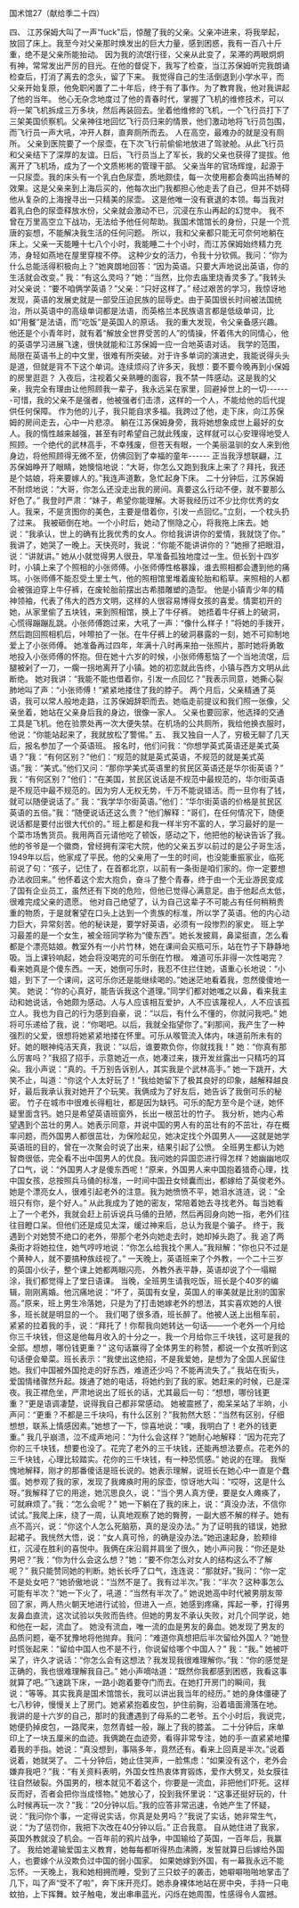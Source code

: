 国术馆27（献给季二十四）
 
 四、    江苏保姆大叫了一声“fuck”后，惊醒了我的父亲。父亲冲进来，将我举起，放回了床上。我至今对父亲那时焕发出的巨大力量，感到困惑，我有一百八十斤重，绝不是父亲所能抬动。     因为我的流氓行径，父亲从此变了，呆滞的两眼炯炯有神，常常发出严厉的目光。在他的督促下，我写了检查，当江苏保姆听完我朗诵检查后，打消了离去的念头，留了下来。     我觉得自己的生活倒退到小学水平，而父亲开始复原，他免职闲置了二十年后，终于有了事作。为了教育我，他对我讲起了他的当年。     他心无杂念地度过了他的青春时代，掌握了飞机的维修技术，可以将一架飞机拆成三万多块，然后再装回去。坐着他维修的飞机，一个飞行员打下了三架美国侦察机。父亲神往地回忆飞行员归来的情景，他们激动地将飞行员包围，而飞行员一声大吼，冲开人群，直奔厕所而去。     人在高空，最难办的就是没有厕所。    父亲到医院要了一个尿壶，在下次飞行前偷偷地放进了驾驶舱。从此飞行员和父亲结下了深厚的友谊。日后，飞行员当上了军长，我的父亲也获得了提拔。他离开了飞机场，成为了一个文质彬彬的管理干部。     父亲当年的官场辉煌，起源于一只尿壶。我的床头有一个乳白色尿壶，质地颇佳，每一次使用都会奏鸣出扬琴的效果。这是父亲来到上海后买的，他每次出门我都担心他走丢了自己，但并不妨碍他从复杂的上海搜寻出一只精美的尿壶。     这是他唯一没有衰退的本领。每当我对着乳白色的尿壶释放水份，父亲就会激动不已，沉浸在东山再起的幻觉中。     我不曾在万里高空立下战功，无法给予他任何帮助。我国术馆馆长的身份，只是一个荒唐的妄想，不能解决我生活的任何问题。     所以，我和父亲都只能无可奈何地躺在床上。父亲一天能睡十七八个小时，我能睡二十个小时，而江苏保姆始终精力充沛，身轻如燕地在屋里穿梭不停。     这种少女的活力，令我十分钦佩。我问：“你为什么总能活得积极向上？”她爽朗地回答：“因为英语。只要大声地说出英语，你的生活就会改变。”     我：“有这么灵吗？”她：“当然，比你去庙里烧香灵多了。”我转头对父亲说：“要不咱俩学英语？”父亲：“只好这样了。”     经过艰苦的学习，我惊讶地发现，英语的发展史就是一部受压迫民族的屈辱史。由于英国很长时间被法国统治，所以英语中的高级单词都是法语，而英格兰本民族语言都是低级单词，比如“用餐”是法语，而“吃饭”是英国人的原话。     我的重大发现，令父亲备感兴趣。他还是个小青年时，就有着“解放全世界受苦的人”的情操，怀着伟大的同情心，他的英语学习进展飞速，很快就能和江苏保姆一应一合地英语对话。     我学的范围，局限在英语书上的中文里，很难有所突破。对于许多单词的演进史，我能说得头头是道，但就是背不下这个单词。连续烦闷了许多天，我想：要不要今晚再到小保姆的房里逛逛？     入夜后，注视着父亲熟睡的面容，我不禁一阵感动。这是我的父亲，我完全有理由让他照顾我一辈子，我永远呆在家里，回避掉世上的一切-------可惜，我的父亲不是强者，他被强者们击溃，这样的一个人，不能给他的后代提供任何保障。     作为他的儿子，我只能自求多福。我跨过了他，走下床，向江苏保姆的房间走去，心中一片悲凉。     躺在江苏保姆身旁，我将她想象成世上最好的女人。我的惰性越来越强，甚至有时希望自己就此残废，这样就可以心安理得地受人照顾。一个绝代的武林高手，不幸残废，但苍天有眼，一个美丽温驯的女人来到他身边，将他照顾得无微不至，仿佛回到了幸福的童年------     正当我浮想联翩，江苏保姆睁开了眼睛，她懊恼地说：“大哥，你怎么又跑到我床上来了？拜托，我还是个姑娘，将来要嫁人的。”我连声道歉，急忙起身下床。     二十分钟后，江苏保姆不耐烦地说：“大哥，你怎么还没走出我的房间。真要这么行动不便，就不要那么好色了。”     我登时严肃：“妹子，希望你能理解。大哥我经历过不少比你优秀的女人。我来，不是贪图你的美色，主要是借着你，引发一点回忆。”立刻，一个枕头扔了过来。     我被砸倒在地。一个小时后，她动了恻隐之心，将我拖上床去。她说：“我承认，世上的确有比我优秀的女人。你给我讲讲你的爱情，我就饶了你。”      我讲了，她哭了一晚上。天快亮时，我说：“你能不能讲讲你的？”她擦了把眼泪，说：“讲就讲。”     她从小就觉得男人很丑，早准备孤独地度过一生。但长到十四岁时，小镇上来了个照相的小张师傅。小张师傅性格暴躁，谁去照相都会遭到他的痛骂。小张师傅不能忍受土里土气，他的照相馆里堆着废轮胎和稻草。来照相的人都会被强迫穿上牛仔裤，在废轮胎前摆出古希腊雕塑的造型。     他是小镇青少年的精神领袖，代表了伟大的西方文明，这样的人很容易博得女孩的喜爱。情窦初开的她，从家里偷了五块钱，来到照相馆，换上了牛仔裤。     她捂着牛仔裤上的破洞，心慌得蹦蹦乱跳。小张师傅跑过来，大吼了一声：“像什么样子！”将她的手拨开，然后跑回照相机后，咔嚓拍了一张。在牛仔裤上的破洞暴露的一刻，她不可抑制地爱上了小张师傅。     她准备再过四年，年满十八时再来拍一张照片，那时她将勇敢地投入小张师傅的怀抱。但在她十六岁的时候，小张师傅惹恼了一个当地流氓，后腿被剁了一刀，一瘸一拐地离开了小镇。她的初恋就此告终，小镇与西方文明从此断绝。     她对我讲：“我能不能也借着你，引发一点回忆？”我表示同意，她撕心裂肺地叫了声：“小张师傅！”紧紧地搂住了我的脖子。     两个月后，父亲精通了英语，我可以常人般地走路，江苏保姆辞职而去。她临走前提议和我们照一张像，父亲坐着，她站在父亲身后我的身边，很像一家人。     父亲也要回家，他选择的交通工具是飞机。他在验票处再一次大便失禁。在机场的公共厕所，我给他换衣服时，他说：“你能站起来了，我就放松了警惕。”
五、    我又独自一人了，穷极无聊了几天后，报名参加了一个英语班。    报名时，他们问我：“你想学英式英语还是美式英语？”我：“有何区别？”他们：“规范的就是英式英语，不规范的就是美式英语。”我：“美式。”他们又问：“那你学美式英语里的贫民区英语还是华尔街英语？”     我：“有何区别？”他们：“在美国，贫民区说话是不规范中最规范的，华尔街英语是不规范中最不规范的。因为穷人无权无势，千万不能说错活。而一旦你有了钱，就可以随便说话了。”     我：“我学华尔街英语。”他们：“华尔街英语的价格是贫民区英语的五倍。”我：“随便说话还这么贵？”他们解释：“哥们，在任何情况下，随便说话都是要付出很大代价的。”     班上都是和我一样半穷不富的人，学习最好的是一个菜市场售货员。我用两百元请他吃了顿饭，感动之下，他把他的秘诀告诉了我。     他的爷爷是一个徽商，曾经拥有深宅大院，他的父亲五岁以前过的是公子哥生活，1949年以后，他家成了平民。他的父亲用了一生的时间，也没能重振家业，临死前说了句：“孩子，记住了，在首都北京，以前有一条街是咱们家的。你一定要想办法收回来。”     他怀着这个宏大抱负，奋斗了整个青春，终于由一个无业游民变成了国有企业员工，虽然还有下岗的危险，但他已觉得心满意足。由于他起点太低，很难完成父亲的遗愿。     他对自己绝望了，认为自己这辈子不可能占有任何稍稍贵重的物质，于是就奢望在口头上达到一个贵族的标准，所以学了英语。他的内心动力巨大，异常刻苦。他的秘诀是，要学好英语，必须有一段惨烈的家史。      班上学习最差的是一个女生，被全班同学称为“傻东西”。她长发披肩，鼻梁挺直，怎么看都是个漂亮姑娘。教室外有一小片竹林，她在课间会买瓶可乐，站在竹子下静静地吸。当上课铃响起，她会将没喝完的可乐倒在竹根。      难道可乐非得一次性喝完？看来她真是个傻东西。一天，她倒可乐时，我忍不住拦住她，语重心长地说：“小姐，到下了一个课间，这可乐你还是能继续喝的。”她迷茫地看着我，忽然傻傻地一笑。     她说：“你的心真好，能告诉我这个道理。”同学们都对她嗤之以鼻，看来我主动和她说话，令她颇为感动。人与人应该相互爱护，人不应该蔑视人，人不应该孤立人。我也为自己的行为感到自豪，说：“以后，有什么不懂的，你就问我吧。”     她将可乐递给了我，说：“你喝吧。以后，我就全指望你了。”刹那间，我产生了一种强烈的父爱，很想将她紧紧地搂在怀里。可乐从喉管流入体内，味道前所未有的好。她的眼神纯洁天真，我说：“以后，谁要欺负你，你就找我！”     她：“你真有那么厉害吗？”我招了招手，示意她近一点，她凑过来，拨开发丝露出一只精巧的耳朵。我小声说：“真的。千万别告诉别人，其实我是个武林高手。”     她一下跳开，大笑不止，叫道：“你这个人太好玩了！”我给她留下了极其良好的印象，越解释越良好，最后我承认我对她开了个玩笑。我俩成为了好友后，她告诉了我倒可乐的秘密。     竹子在城市中很难长得粗壮，都是因为缺钙。可乐的配方至今是个谜，她怀疑里面含钙。她只是希望英语班窗外，长出一根茁壮的竹子。     我分析，她内心希望遇到个茁壮的男人。她表示同意，并说中国的男人有的茁壮有的不茁壮，存在概率问题，而外国男人都很茁壮，为保险起见，她决定找个外国男人——这就是她学英语班的目的，曾在一次聚会时说了出来，结果引起了公愤。     全班男生都认为她智商很低，完全看不出中国男人的优良。我问她的异国恋进行得怎样？她幽幽地叹了口气，说：“外国男人才是傻东西呢！”原来，外国男人来中国抱着猎奇心理，找中国女孩，总按照兵马俑的标准，一时间中国丑女倾囊而出，都嫁给了英俊老外。  她是个漂亮女人，很难引起老外的注意。我为她愤愤不平，她泪水涟涟，说：“全班只有你，是个好人。”     从此我成为了她的密友，常陪着她去寻找老外。每当她看上了一个老外，我就会赶上前诉说兵马俑的丑陋，然后再回身向她一指，老外们往往目瞪口呆。但他们还是成见太深，缓过神来后，总认为我是个骗子。     终于，我遇到个对她赞不绝口的老外，带那个老外向她走去时，她却掉头跑了。我  追了两条街才将她拉住，她气哼哼地说：“你怎么给我找个黑人。”我辩解：“你也只不过是个黄种人，就不要搞种族歧视了。”     一天晚上，英语班来了个外教，一个二十三岁的英国小伙子，整个课上她都两眼闪亮，  外教外表平静，英语却说了个一塌糊涂，我们都觉得上了堂日语课。    当晚，全班男生请我吃饭，班长是个40岁的编辑，刚刚离婚。他沉痛地说：“坏了，英国有女皇，英国人的审美就是比别的国家高。”原来，班上男生冷落她，只是为了打击她嫁老外的想法，其实喜欢她的人很多，班长就是明显的一个。     我们喝了很多酒，班长醉了。他被人送上出租车前，紧紧的拉着我的手，说：“拜托了！你帮我向她转达一句话——一个老外一个月给你三千块钱，但这是他每月收入的十分之一，我一个月给你三千块钱，这可是我的全部。想想，哪份钱更重？”     这句话赢得了全体男生的称赞，都说一个女孩听到这句话便会晕菜。班长表示：“我使出这绝招，不是我爱她，是想为了全国人民留住她。我们中国被外国抢走的好东西，难道还少吗？不能再流失了。”     我站在街头，爱国情绪骤然升起。拨通了她的电话，将她约到了我的家。她赶来的时候，已是深夜。我正襟危坐，严肃地说出了班长的话，尤其最后一句：“想想，哪份钱更重？”更是语调凄楚，说得我自己都非常感动。     她被震撼了，痴呆呆站了半晌，小声问：“更重？不都是三千块吗，有什么区别？”我勃然大怒：“当然有区别，仔细想想，联系上情感因素。”她想了一下，惊喜地说：“噢，我明白了！老外的钱更重。”     我几乎崩溃，泣不成声地问：“为什么会这样？”她耐心地解释：“因为花完了你的三千块钱，想要也没了。花完了老外的三千块钱，还能再想法要点。花老外的三千块钱，心理比较踏实。花你的三千块钱，有一种恐慌感。”     她说的在理。    我惭愧地解释，刚才的那番傻话是班长说的。她表示理解，说班长在她心中一直是个蠢蛋。她参观了我的家，发现了我瘫痪时用的尿壶，惊讶地大叫：“哎呀，这是什么呀。”我解释了它的用途，她沉思良久，说：“当个男人真方便，要是女人瘫痪了，可就麻烦了。”我：“怎么会呢？”     她一下躺在了我的床上，说：“真没办法，不信你试试。”我爬上床，绕了一周，认真地观察了她的臀胯，一副大惑不解的样子。她有点不高兴，说：“你这个人怎么死脑筋，真的是没办法。”     为了证明我的错误，她掀起裙子。我恍然大悟，说：“女人真可怜，的确是没办法。”她迅速起身，脸颊绯红，沉浸在胜利的喜悦中。我俩在床沿肩并肩坐了很久，她小声问我：“你还是处男吧？”我：“你为什么会这么想？”她：“要不你怎么对女人的结构这么不了解呢？”     我只能赞同她的判断。她长长呼了口气，连连说：“那就好。”我问：“你一定不是处女吧？”她骄傲地说：“当然不是了。我有过半次。”我：“半次？这种事怎么可能有半次？”她一下火了，吼道：“当然有半次了。”     她说她高中时代被男朋友带回了家，两人热火朝天地进行试验，但进入一点，她感到疼痛，挥起一拳，打得男友鼻血直流，这次试验以失败而告终。但她的男友不承认失败，对几个同学说，她和他在一起，流血了。     她没有流血，唯一流的血是男友的鼻血。她发现了男友的品质问题，毫不犹豫地将他抛弃。我问：“难道你真想把后半次留给外国人？”她登时慌张起来：“留给中国人也不是不行，你说留给哪个中国人？”
   我：“我。”    她被吓呆了，许久才说话：“你怎么会有这想法？我发现我很难理解你。”我：“你的感觉是正确的，我也很难理解我自己。”     她小声嘀咕道：“既然你我都感到困惑，我看这事就算了吧。”飞速跳下床，一路小跑着要夺门而去。在她打开房门的瞬间，我说：“等等。其实我真是国术馆馆长，我可以讲出我当年的经历。”     她的身体僵硬了七八秒钟，慢慢关上了房门。她紧紧抱着皮包，护住前胸，沿着墙面滑落在地。     我讲的是十六岁的自己，那时的我遭遇到了母系的二老爷。五个小时后，我说完，她便扔掉皮包，一路爬来，忽然青蛙一般，蹦上了我的膝盖。     二十分钟后，床单印上了一块五厘米的血迹。我俩跪在血迹旁，看得非常专注，她的手一直紧紧地攥着我的手指。她说：“真没想到，事隔多年，竟然还有。看来上回真是半次。”说着说着，她就哭了。     二十分钟后，她止住哭声，一脸焦虑：“如果没有这个，老外会嫌弃我吧？”我：“有关资料表明，外国女性热衷体育锻炼，爱作大劈叉，处女膜往往自然破裂。外国男的，根本就见不着这个，你要是一流血，非把他们吓死。这样反而好，否者会把你当成怪物。”     她放心了，投到我怀里说：“这事还挺好玩的，什么时候再玩一次？”我：“20分钟以后。”我的应答非常迅速，令她产生了怀疑，说：“我问你个事，一定得说实话，你真是处男吗？”我说了实话，她非常生气，说：“为了惩罚你，我把下次改在40分钟以后。”     正合我意。    自从她住进了我家，英国外教就没了机会。一百年前的鸦片战争，中国输给了英国，一百年后，我赢了。     我给她灌输爱国主义教育，她每每都听得热血沸腾，发誓就算日后嫁给外国人，也要嫁个从没欺负过中国的弱小国家。     如果她嫁到外国，有一幕我永远不能忘怀。一天晚上，我和她相拥而睡，受到了三只蚊子的袭击，她噼噼啪啪地掌击了几下，叫了声“受不了啦”，奔下床开亮灯。她赤身裸体地站在房中央，手持一只电蚊拍，上下挥舞。蚊子触电，发出串串蓝光，闪烁在她周围，性感得令人震撼。 
